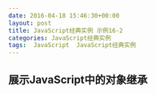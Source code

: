 ```yaml
---
date: 2016-04-18 15:46:30+00:00
layout: post
title: JavaScript经典实例 示例16-2
categories: JavaScript经典实例
tags:  JavaScript  JavaScript经典实例
---
```

展示JavaScript中的对象继承
----------------

<html>
    <head>
        <title>Constructor Chaining</title>
        <meta charset="utf-8" />
        <script type="text/javascript">
            function Book(title, author) {
                var title = title,
                    author = author;
                
                this.getTitle = function() {
                    return 'Title: ' + title;
                }
                
                this.getAuthor = function() {
                    return 'Author: ' + author;
                }
                
            }
            
            function TechBook(title, author, category) {
                var category = category;
                
                this.getCategory = function() {
                    return 'Technical Category: ' + category;
                }
                
                Book.apply(this, arguments);
                this.getBook = function() {
                    return this.getTitle() + ' ' + author + ' ' + this.getCategory();
                }
                
            }
                        
            window.onload = function() {
                
                // 链化该对象的构造函数
                TechBook.prototype = new Book();
                
                // 获取所有的值
                var newBook = new TechBook('The JavaScript Cookbook', 'Shelley Powers', 'Programming');
                
                document.getElementById("result1").innerHTML = newBook.getBook();
                
                // 现在，逐个显示
                document.getElementById("result2").innerHTML = newBook.getTitle();
                document.getElementById("result3").innerHTML = newBook.getAuthor();
                document.getElementById("result4").innerHTML = newBook.getCategory();
            }
        </script>
    </head>
    <body>
        <p>some content</p>
        <div id="result1"></div>
        <div id="result2"></div>
        <div id="result3"></div>
        <div id="result4"></div>
    </body>
</html>

源码如下：

``` html
<!DOCTYPE html>
<html>
    <head>
        <title>Constructor Chaining</title>
        <meta charset="utf-8" />
        <script type="text/javascript">
            function Book(title, author) {
                var title = title,
                    author = author;
                
                this.getTitle = function() {
                    return 'Title: ' + title;
                }
                
                this.getAuthor = function() {
                    return 'Author: ' + author;
                }
                
            }
            
            function TechBook(title, author, category) {
                var category = category;
                
                this.getCategory = function() {
                    return 'Technical Category: ' + category;
                }
                
                Book.apply(this, arguments);
                this.getBook = function() {
                    return this.getTitle() + ' ' + author + ' ' + this.getCategory();
                }
                
            }
                        
            window.onload = function() {
                
                // 链化该对象的构造函数
                TechBook.prototype = new Book();
                
                // 获取所有的值
                var newBook = new TechBook('The JavaScript Cookbook', 'Shelley Powers', 'Programming');
                
                alert(newBook.getBook());
                
                // 现在，逐个显示
                alert(newBook.getTitle());
                alert(newBook.getAuthor());
                alert(newBook.getCategory());
            }
        </script>
    </head>
    <body>
        <p>some content</p>
    </body>
</html>
``` 
